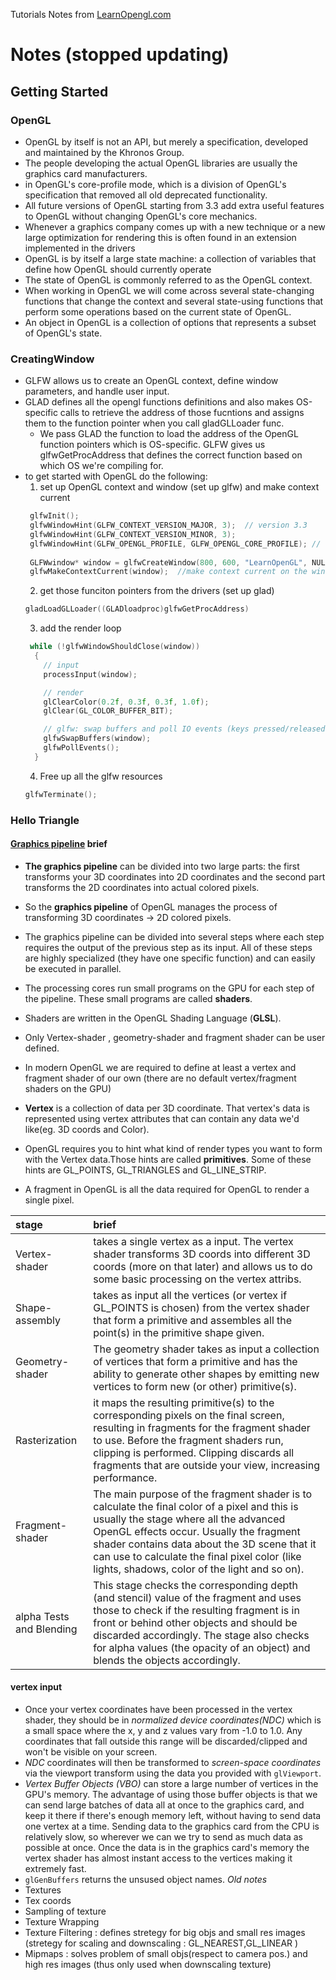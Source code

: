 Tutorials Notes from [LearnOpengl.com](https://learnopengl.com/)
# Notes (stopped updating)
## Getting Started

### OpenGL
* OpenGL by itself is not an API, but merely a specification, developed and maintained by the Khronos Group.
* The people developing the actual OpenGL libraries are usually the graphics card manufacturers.
* in OpenGL's core-profile mode, which is a division of OpenGL's specification that removed all old deprecated functionality.
* All future versions of OpenGL starting from 3.3 add extra useful features to OpenGL without changing OpenGL's core mechanics.
* Whenever a graphics company comes up with a new technique or a new large optimization for rendering this is often found in an extension implemented in the drivers
* OpenGL is by itself a large state machine: a collection of variables that define how OpenGL should currently operate
* The state of OpenGL is commonly referred to as the OpenGL context.
* When working in OpenGL we will come across several state-changing functions that change the context and several state-using functions that perform some operations based on the current state of OpenGL.
* An object in OpenGL is a collection of options that represents a subset of OpenGL's state.

### CreatingWindow
* GLFW allows us to create an OpenGL context, define window parameters, and handle user input.
* GLAD defines all the opengl functions definitions and also makes OS-specific calls to retrieve the address of those fucntions and assigns them to the function pointer when you call gladGLLoader func.
  * We pass GLAD the function to load the address of the OpenGL function pointers which is OS-specific. GLFW gives us glfwGetProcAddress that defines the correct function based on which OS we're compiling for.
* to get started with OpenGL do the following:
  1. set up OpenGL context and window (set up glfw) and make context current
   ``` cpp
    glfwInit();
    glfwWindowHint(GLFW_CONTEXT_VERSION_MAJOR, 3);  // version 3.3
    glfwWindowHint(GLFW_CONTEXT_VERSION_MINOR, 3);
    glfwWindowHint(GLFW_OPENGL_PROFILE, GLFW_OPENGL_CORE_PROFILE); // core profile
    
    GLFWwindow* window = glfwCreateWindow(800, 600, "LearnOpenGL", NULL, NULL); //window and context
    glfwMakeContextCurrent(window);  //make context current on the window
   ```
  2. get those funciton pointers from the drivers (set up glad)
    ``` cpp
    gladLoadGLLoader((GLADloadproc)glfwGetProcAddress)
    ```
  3. add the render loop 
    ``` cpp
     while (!glfwWindowShouldClose(window))
      {
        // input
        processInput(window);

        // render
        glClearColor(0.2f, 0.3f, 0.3f, 1.0f);
        glClear(GL_COLOR_BUFFER_BIT);

        // glfw: swap buffers and poll IO events (keys pressed/released, mouse moved etc.)
        glfwSwapBuffers(window);
        glfwPollEvents();
      }

    ```
  4. Free up all the glfw resources
    ``` cpp
    glfwTerminate();
    ```
### Hello Triangle
#### [Graphics pipeline](https://learnopengl.com/img/getting-started/pipeline.png) brief
* **The graphics pipeline** can be divided into two large parts: the first transforms your 3D coordinates into 2D coordinates and the second part transforms the 2D coordinates into actual colored pixels.
* So the **graphics pipeline** of OpenGL manages the process of transforming 3D coordinates -> 2D colored pixels.
* The graphics pipeline can be divided into several steps where each step requires the output of the previous step as its input. All of these steps are highly specialized (they have one specific function) and can easily be executed in parallel.
* The processing cores run small programs on the GPU for each step of the pipeline. These small programs are called **shaders**.
* Shaders are written in the OpenGL Shading Language (**GLSL**).

* Only Vertex-shader , geometry-shader and fragment shader can be user defined.
* In modern OpenGL we are required to define at least a vertex and fragment shader of our own (there are no default vertex/fragment shaders on the GPU)
* **Vertex** is a collection of data per 3D coordinate. That vertex's data is represented using vertex attributes that can contain any data we'd like(eg. 3D coords and Color).
* OpenGL requires you to hint what kind of render types you want to form with the Vertex data.Those hints are called **primitives**. Some of these hints are GL_POINTS, GL_TRIANGLES and GL_LINE_STRIP.
* A fragment in OpenGL is all the data required for OpenGL to render a single pixel.

| stage | brief |
|:----- | :----- |
| Vertex-shader | takes a single vertex as a input. The vertex shader transforms 3D coords into different 3D coords (more on that later) and allows us to do some basic processing on the vertex attribs. | 
| Shape-assembly | takes as input all the vertices (or vertex if GL_POINTS is chosen) from the vertex shader that form a primitive and assembles all the point(s) in the primitive shape given. |
| Geometry-shader | The geometry shader takes as input a collection of vertices that form a primitive and has the ability to generate other shapes by emitting new vertices to form new (or other) primitive(s). |
| Rasterization | it maps the resulting primitive(s) to the corresponding pixels on the final screen, resulting in fragments for the fragment shader to use. Before the fragment shaders run, clipping is performed. Clipping discards all fragments that are outside your view, increasing performance. |
| Fragment-shader | The main purpose of the fragment shader is to calculate the final color of a pixel and this is usually the stage where all the advanced OpenGL effects occur. Usually the fragment shader contains data about the 3D scene that it can use to calculate the final pixel color (like lights, shadows, color of the light and so on). |
| alpha Tests and Blending | This stage checks the corresponding depth (and stencil) value of the fragment and uses those to check if the resulting fragment is in front or behind other objects and should be discarded accordingly. The stage also checks for alpha values (the opacity of an object) and blends the objects accordingly. |
#### vertex input
* Once your vertex coordinates have been processed in the vertex shader, they should be in *normalized device coordinates(NDC)* which is a small space where the x, y and z values vary from -1.0 to 1.0. Any coordinates that fall outside this range will be discarded/clipped and won't be visible on your screen.
* *NDC* coordinates will then be transformed to *screen-space coordinates* via the viewport transform using the data you provided with `glViewport`. 
* *Vertex Buffer Objects (VBO)* can store a large number of vertices in the GPU's memory. The advantage of using those buffer objects is that we can send large batches of data all at once to the graphics card, and keep it there if there's enough memory left, without having to send data one vertex at a time. Sending data to the graphics card from the CPU is relatively slow, so wherever we can we try to send as much data as possible at once. Once the data is in the graphics card's memory the vertex shader has almost instant access to the vertices making it extremely fast.
* `glGenBuffers` returns the unsused object names.
*Old notes*
* Textures
* Tex coords
* Sampling of texture
* Texture Wrapping
* Texture Filtering : defines stretegy for big objs and small res images (stretegy for scaling and downscaling : GL_NEAREST,GL_LINEAR )
* Mipmaps : solves problem of small objs(respect to camera pos.) and high res images (thus only used when downscaling texture)
